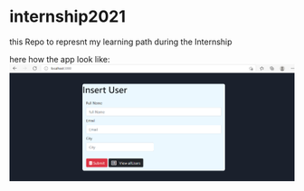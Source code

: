 # internship2021
this Repo to represnt my learning path during the Internship



here how the app look like:
![app view](https://github.com/ismailmohammad30/internship2021/blob/main/Project%201/pic%201.png)


